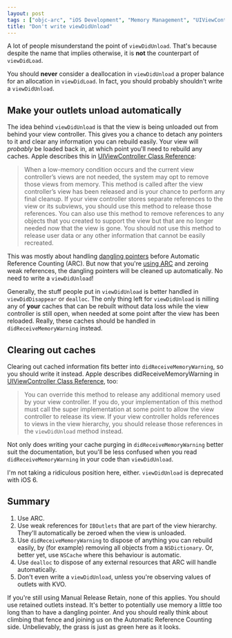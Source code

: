 ```yaml
---
layout: post
tags : ["objc-arc", "iOS Development", "Memory Management", "UIViewController"]
title: "Don't write viewDidUnload"
---
```

A lot of people misunderstand the point of `viewDidUnload`. That's because despite the name that implies otherwise, it is **not** the counterpart of `viewDidLoad`.

You should **never** consider a deallocation in `viewDidUnload` a proper balance for an allocation in `viewDidLoad`. In fact, you should probably shouldn't write a `viewDidUnload`.

## Make your outlets unload automatically ##

The idea behind `viewDidUnload` is that the view is being unloaded out from behind your view controller. This gives you a chance to detach any pointers to it and clear any information you can rebuild easily. Your view will *probably* be loaded back in, at which point you'll need to rebuild any caches. Apple describes this in [UIViewController Class Reference][viewDidUnload]:

> When a low-memory condition occurs and the current view controller’s views are not needed, the system may opt to remove those views from memory. This method is called after the view controller’s view has been released and is your chance to perform any final cleanup. If your view controller stores separate references to the view or its subviews, you should use this method to release those references. You can also use this method to remove references to any objects that you created to support the view but that are no longer needed now that the view is gone. You should not use this method to release user data or any other information that cannot be easily recreated.

This was mostly about handling [dangling pointers][dangle] before Automatic Reference Counting (ARC). But now that you're [using ARC][useARC] and zeroing weak references, the dangling pointers will be cleaned up automatically. No need to write a `viewDidUnload`!

Generally, the stuff people put in `viewDidUnload` is better handled in `viewDidDisappear` or `dealloc`. The only thing left for `viewDidUnload` is nilling any of **your** caches that can be rebuilt without data loss while the view controller is still open, when needed at some point after the view has been reloaded. Really, these caches should be handled in `didReceiveMemoryWarning` instead.

## Clearing out caches ##

Clearing out cached information fits better into `didReceiveMemoryWarning`, so you should write it instead. Apple describes didReceiveMemoryWarning in [UIViewController Class Reference][didReceiveMemoryWarning], too:

> You can override this method to release any additional memory used by your view controller. If you do, your implementation of this method must call the super implementation at some point to allow the view controller to release its view. If your view controller holds references to views in the view hierarchy, you should release those references in the `viewDidUnload` method instead.

Not only does writing your cache purging in 	`didReceiveMemoryWarning` better suit the documentation, but you'll be less confused when you read `didReceiveMemoryWarning` in your code than `viewDidUnload`.

I'm not taking a ridiculous position here, either. `viewDidUnload` is deprecated with iOS 6.

## Summary ##

1. Use ARC.
2. Use weak references for `IBOutlets` that are part of the view hierarchy. They'll automatically be zeroed when the view is unloaded.
3. Use `didReceiveMemoryWarning` to dispose of anything you can rebuild easily, by (for example) removing all objects from a `NSDictionary`. Or, better yet, use `NSCache` where this behaviour is automatic.
4. Use `dealloc` to dispose of any external resources that ARC will handle automatically.
5. Don't even write a `viewDidUnload`, unless you're observing values of outlets with KVO.

If you're still using Manual Release Retain, none of this applies. You should use retained outlets instead. It's better to potentially use memory a little too long than to have a dangling pointer. And you should really think about climbing that fence and joining us on the Automatic Reference Counting side. Unbelievably, the grass is just as green here as it looks.

[viewDidUnload]: http://developer.apple.com/library/ios/documentation/uikit/reference/UIViewController_Class/Reference/Reference.html#//apple_ref/doc/uid/TP40006926-CH3-SW36
[didReceiveMemoryWarning]: http://developer.apple.com/library/ios/documentation/uikit/reference/UIViewController_Class/Reference/Reference.html#//apple_ref/doc/uid/TP40006926-CH3-SW4
[dangle]: http://en.wikipedia.org/wiki/Dangling_pointer
[useARC]: [/2012/05/automatic-reference-counting/]